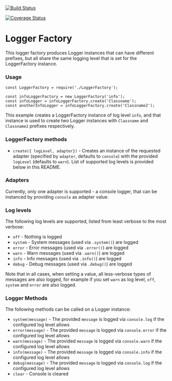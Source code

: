 [![Build Status](https://travis-ci.org/LuckboxGG/logger-factory.svg?branch=master)](https://travis-ci.org/LuckboxGG/logger-factory)

[![Coverage Status](https://coveralls.io/repos/github/LuckboxGG/logger-factory/badge.svg?branch=master)](https://coveralls.io/github/LuckboxGG/logger-factory?branch=master)

# Logger Factory

This logger factory produces Logger instances that can have different prefixes,
but all share the same logging level that is set for the LoggerFactory instance.

### Usage

```
const LoggerFactory = require('./LoggerFactory');

const infoLoggerFactory = new LoggerFactory('info');
const infoLogger = infoLoggerFactory.create('Classname');
const anotherInfoLogger = infoLoggerFactory.create('Classname2');
```

This example creates a LoggerFactory instance of log level `info`, and that instance is used to
create two Logger instances with `Classname` and `Classname2` prefixes respectively.

### LoggerFactory methods

- `create({ logLevel, adapter})` - Creates an instance of the requested adapter (specified by `adapter`, defaults to `console`)
with the provided `logLevel` (defaults to `warn`). List of supported log levels is provided below in this README.

### Adapters

Currently, only one adapter is supported - a console logger, that can be instanced by providing `console`
as adapter value.

### Log levels

The following log levels are supported, listed from least verbose to the most verbose:

- `off` - Nothing is logged
- `system` - System messages (used via `.system()`) are logged
- `error` - Error messages (used via `.error()`) are logged
- `warn` - Warn messages (used via `.warn()`) are logged
- `info` - Info messages (used via `.info()`) are logged
- `debug` - Debug messages (used via `.debug()`) are logged

Note that in all cases, when setting a value, all less-verbose types of messages are also logged,
for example if you set `warn` as log level, `off`, `system` and `error` are also logged.

### Logger Methods

The following methods can be called on a Logger instance:

- `system(message)` - The provided `message` is logged via `console.log` if the configured log level allows
- `error(message)` - The provided `message` is logged via `console.error` if the configured log level allows
- `warn(message)` - The provided `message` is logged via `console.warn` if the configured log level allows
- `info(message)` - The provided `message` is logged via `console.info` if the configured log level allows
- `debug(message)` - The provided `message` is logged via `console.log` if the configured log level allows
- `clear` - Console is cleared

